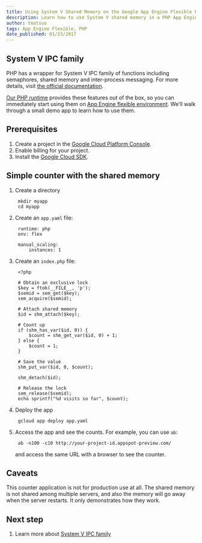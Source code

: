 ```yaml
---
title: Using System V Shared Memory on the Google App Engine Flexible PHP Runtime
description: Learn how to use System V shared memory in a PHP App Engine flexible environment app.
author: tmatsuo
tags: App Engine Flexible, PHP
date_published: 01/23/2017
---
```

## System V IPC family

PHP has a wrapper for System V IPC family of functions including
semaphores, shared memory and inter-process messaging. For more
details, visit
[the official documentation](http://php.net/manual/en/intro.sem.php).

[Our PHP runtime](https://github.com/googlecloudplatform/php-docker)
provides these features out of the box, so you can immediately start
using them on [App Engine flexible environment](https://cloud.google.com/appengine/docs/flexible/).
We'll walk through a small demo app to learn how to use them.

## Prerequisites

1. Create a project in the [Google Cloud Platform Console](https://console.cloud.google.com/).
1. Enable billing for your project.
1. Install the [Google Cloud SDK](https://cloud.google.com/sdk/).

## Simple counter with the shared memory

1. Create a directory

        mkdir myapp
        cd myapp

1. Create an `app.yaml` file:

        runtime: php
        env: flex

        manual_scaling:
            instances: 1

1. Create an `index.php` file:

        <?php

        # Obtain an exclusive lock
        $key = ftok(__FILE__, 'p');
        $semid = sem_get($key);
        sem_acquire($semid);

        # Attach shared memory
        $id = shm_attach($key);

        # Count up
        if (shm_has_var($id, 0)) {
            $count = shm_get_var($id, 0) + 1;
        } else {
            $count = 1;
        }

        # Save the value
        shm_put_var($id, 0, $count);

        shm_detach($id);

        # Release the lock
        sem_release($semid);
        echo sprintf("%d visits so far", $count);

1. Deploy the app

        gcloud app deploy app.yaml


1. Access the app and see the counts. For example, you can use `ab`:

        ab -n100 -c10 http://your-project-id.appspot-preview.com/

   and access the same URL with a browser to see the counter.

## Caveats

This counter application is not for production use at all. The shared
memory is not shared among multiple servers, and also the memory will
go away when the server restarts. It only demonstrates how they work.

## Next step

1. Learn more about [System V IPC family](http://php.net/manual/en/intro.sem.php)
